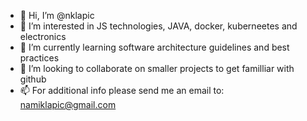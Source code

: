 - 👋 Hi, I’m @nklapic
- 👀 I’m interested in JS technologies, JAVA, docker, kuberneetes and electronics
- 🌱 I’m currently learning software architecture guidelines and best practices
- 💞️ I’m looking to collaborate on smaller projects to get familliar with github
- 📫 For additional info please send me an email to: namiklapic@gmail.com

<!---
nklapic/nklapic is a ✨ special ✨ repository because its `README.md` (this file) appears on your GitHub profile.
You can click the Preview link to take a look at your changes.
--->
